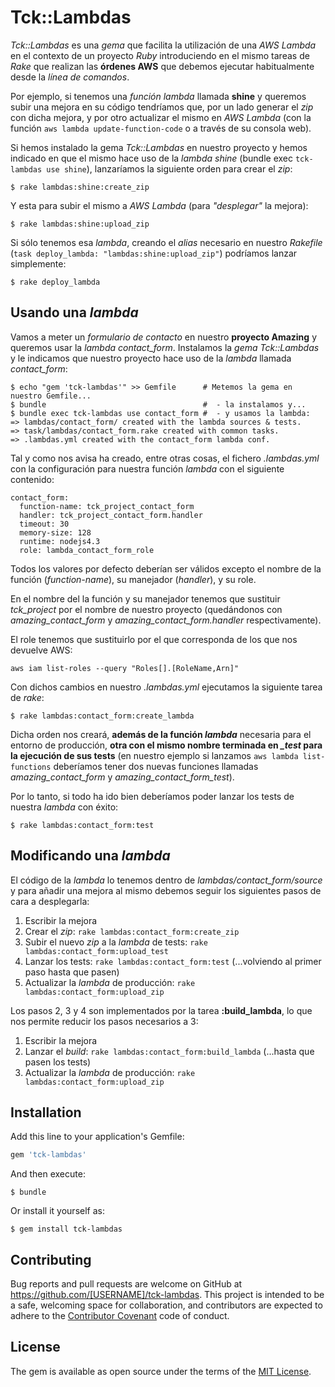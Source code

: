 # Tck::Lambdas

_Tck::Lambdas_ es una _gema_ que facilita la utilización de una _AWS Lambda_ en el contexto de un proyecto _Ruby_ introduciendo en el mismo tareas de _Rake_ que realizan las **órdenes AWS** que debemos ejecutar habitualmente desde la _línea de comandos_.

Por ejemplo, si tenemos una _función lambda_ llamada **shine** y queremos subir una mejora en su código tendríamos que, por un lado generar el _zip_ con dicha mejora, y por otro actualizar el mismo en _AWS Lambda_ (con la función ``aws lambda update-function-code`` o a través de su consola web).
    
Si hemos instalado la gema _Tck::Lambdas_ en nuestro proyecto y hemos indicado en que el mismo hace uso de la _lambda shine_ (bundle exec ``tck-lambdas use shine``), lanzaríamos la siguiente orden para crear el _zip_:

    $ rake lambdas:shine:create_zip

Y esta para subir el mismo a _AWS Lambda_ (para _"desplegar"_ la mejora):

    $ rake lambdas:shine:upload_zip

Si sólo tenemos esa _lambda_, creando el _alias_ necesario en nuestro _Rakefile_ (``task deploy_lambda: "lambdas:shine:upload_zip"``) podríamos lanzar simplemente:

    $ rake deploy_lambda

Usando una _lambda_
-------------------

Vamos a meter un _formulario de contacto_ en nuestro **proyecto Amazing** y queremos usar la *lambda contact_form*. Instalamos la _gema Tck::Lambdas_ y le indicamos que nuestro proyecto hace uso de la _lambda_ llamada *contact_form*:

    $ echo "gem 'tck-lambdas'" >> Gemfile      # Metemos la gema en nuestro Gemfile...
    $ bundle                                   #  - la instalamos y...
    $ bundle exec tck-lambdas use contact_form #  - y usamos la lambda:
    => lambdas/contact_form/ created with the lambda sources & tests.
    => task/lambdas/contact_form.rake created with common tasks.
    => .lambdas.yml created with the contact_form lambda conf.
    
Tal y como nos avisa ha creado, entre otras cosas, el fichero *.lambdas.yml* con la configuración para nuestra función _lambda_ con el siguiente contenido:

    contact_form:
      function-name: tck_project_contact_form
      handler: tck_project_contact_form.handler
      timeout: 30
      memory-size: 128
      runtime: nodejs4.3
      role: lambda_contact_form_role

Todos los valores por defecto deberían ser válidos excepto el nombre de la función (_function-name_), su manejador (_handler_), y su role.

En el nombre del la función y su manejador tenemos que sustituir *tck_project* por el nombre de nuestro proyecto (quedándonos con *amazing_contact_form* y *amazing_contact_form.handler* respectivamente).

El role tenemos que sustituirlo por el que corresponda de los que nos devuelve AWS:

    aws iam list-roles --query "Roles[].[RoleName,Arn]"

Con dichos cambios en nuestro *.lambdas.yml* ejecutamos la siguiente tarea de _rake_:

    $ rake lambdas:contact_form:create_lambda

Dicha orden nos creará, **además de la función _lambda_** necesaria para el entorno de producción, **otra con el mismo nombre terminada en *_test* para la ejecución de sus tests** (en nuestro ejemplo si lanzamos ``aws lambda list-functions`` deberíamos tener dos nuevas funciones llamadas *amazing_contact_form* y *amazing_contact_form_test*).

Por lo tanto, si todo ha ido bien deberíamos poder lanzar los tests de nuestra _lambda_ con éxito:

    $ rake lambdas:contact_form:test

Modificando una _lambda_
------------------------

El código de la _lambda_ lo tenemos dentro de *lambdas/contact_form/source* y para añadir una mejora al mismo debemos seguir los siguientes pasos de cara a desplegarla:

1. Escribir la mejora
2. Crear el _zip_:
  ``rake lambdas:contact_form:create_zip``
3. Subir el nuevo _zip_ a la _lambda_ de tests:
  ``rake lambdas:contact_form:upload_test``
4. Lanzar los tests:
  ``rake lambdas:contact_form:test``
  (...volviendo al primer paso hasta que pasen)
5. Actualizar la _lambda_ de producción:
  ``rake lambdas:contact_form:upload_zip``

Los pasos 2, 3 y 4 son implementados por la tarea **:build_lambda**, lo que nos permite reducir los pasos necesarios a 3:

1. Escribir la mejora
2. Lanzar el _build_:
  ``rake lambdas:contact_form:build_lambda``
 (...hasta que pasen los tests)
3. Actualizar la _lambda_ de producción:
  ``rake lambdas:contact_form:upload_zip``

## Installation

Add this line to your application's Gemfile:

```ruby
gem 'tck-lambdas'
```

And then execute:

    $ bundle

Or install it yourself as:

    $ gem install tck-lambdas

## Contributing

Bug reports and pull requests are welcome on GitHub at https://github.com/[USERNAME]/tck-lambdas. This project is intended to be a safe, welcoming space for collaboration, and contributors are expected to adhere to the [Contributor Covenant](http://contributor-covenant.org) code of conduct.


## License

The gem is available as open source under the terms of the [MIT License](http://opensource.org/licenses/MIT).
